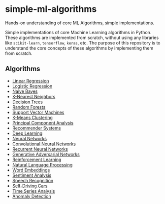 # simple-ml-algorithms
Hands-on understanding of core ML Algorithms, simple implementations.

Simple implementations of core Machine Learning algorithms in Python. These algorithms are implemented from scratch, without using any libraries like `scikit-learn`, `tensorflow`, `keras`, etc. The purpose of this repository is to understand the core concepts of these algorithms by implementing them from scratch.

## Algorithms
- [Linear Regression](https://github.com/debajyotidasgupta/simple-ml-algorithms/blob/main/linear_regression.py)
- [Logistic Regression](https://github.com/debajyotidasgupta/simple-ml-algorithms/blob/main/logistic_regression.py)
- [Naive Bayes]()
- [K-Nearest Neighbors]()
- [Decision Trees]()
- [Random Forests]()
- [Support Vector Machines]()
- [K-Means Clustering]()
- [Principal Component Analysis]()
- [Recommender Systems]()
- [Deep Learning]()
- [Neural Networks]()
- [Convolutional Neural Networks]()
- [Recurrent Neural Networks]()
- [Generative Adversarial Networks]()
- [Reinforcement Learning]()
- [Natural Language Processing]()
- [Word Embeddings]()
- [Sentiment Analysis]()
- [Speech Recognition]()
- [Self-Driving Cars]()
- [Time Series Analysis]()
- [Anomaly Detection]()